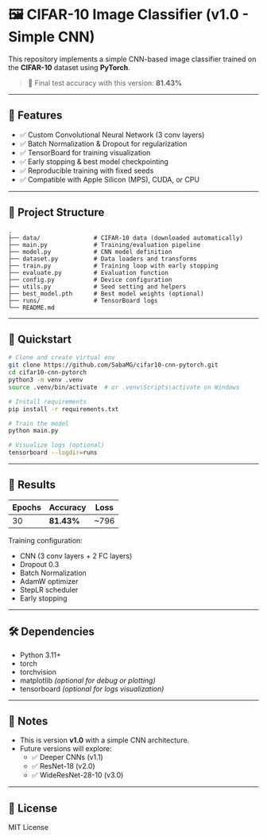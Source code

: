 # 🖼️ CIFAR-10 Image Classifier (v1.0 - Simple CNN)

This repository implements a simple CNN-based image classifier trained on the **CIFAR-10** dataset using **PyTorch**.

> 🎯 Final test accuracy with this version: **81.43%**

---

## 🚀 Features

- ✅ Custom Convolutional Neural Network (3 conv layers)
- ✅ Batch Normalization & Dropout for regularization
- ✅ TensorBoard for training visualization
- ✅ Early stopping & best model checkpointing
- ✅ Reproducible training with fixed seeds
- ✅ Compatible with Apple Silicon (MPS), CUDA, or CPU

---

## 📁 Project Structure

```
.
├── data/               # CIFAR-10 data (downloaded automatically)
├── main.py             # Training/evaluation pipeline
├── model.py            # CNN model definition
├── dataset.py          # Data loaders and transforms
├── train.py            # Training loop with early stopping
├── evaluate.py         # Evaluation function
├── config.py           # Device configuration
├── utils.py            # Seed setting and helpers
├── best_model.pth      # Best model weights (optional)
├── runs/               # TensorBoard logs
└── README.md
```

---

## 🧪 Quickstart

```bash
# Clone and create virtual env
git clone https://github.com/SabaMG/cifar10-cnn-pytorch.git
cd cifar10-cnn-pytorch
python3 -m venv .venv
source .venv/bin/activate  # or .venv\Scripts\activate on Windows

# Install requirements
pip install -r requirements.txt

# Train the model
python main.py

# Visualize logs (optional)
tensorboard --logdir=runs
```

---

## 🧾 Results

| Epochs | Accuracy | Loss    |
|--------|----------|---------|
| 30     | **81.43%**   | ~796    |

Training configuration:
- CNN (3 conv layers + 2 FC layers)
- Dropout 0.3
- Batch Normalization
- AdamW optimizer
- StepLR scheduler
- Early stopping

---

## 🛠️ Dependencies

- Python 3.11+
- torch
- torchvision
- matplotlib *(optional for debug or plotting)*
- tensorboard *(optional for logs visualization)*

---

## 📌 Notes

- This is version **v1.0** with a simple CNN architecture.
- Future versions will explore:
  - ✅ Deeper CNNs (v1.1)
  - ✅ ResNet-18 (v2.0)
  - ✅ WideResNet-28-10 (v3.0)

---

## 🪪 License

MIT License